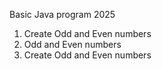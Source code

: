 Basic Java program 2025
1. Create Odd and Even numbers
2. Odd and Even numbers
3. Create Odd and Even numbers

